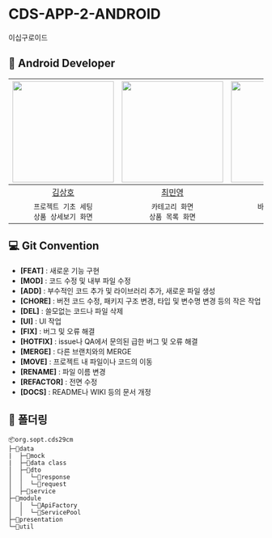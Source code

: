 # CDS-APP-2-ANDROID
이십구로이드

## 💚 Android Developer
| <img src="https://avatars.githubusercontent.com/u/97405341?v=4" width = "200"/> | <img src="https://avatars.githubusercontent.com/u/97686638?v=4" width = "200" /> | <img src="https://avatars.githubusercontent.com/u/128459613?v=4" width = "200"/> | 
|:-------------------------------------------------------------------------------:|:--------------------------------------------------------------------------------:|:--------------------------------------------------------------------------------:|
|                      [김상호](https://github.com/Marchbreeze)                      |                        [최민영](https://github.com/codingmy)                        |                       [이유빈](https://github.com/leeeyubin)                        |
|                          `프로젝트 기초 세팅`<br/>`상품 상세보기 화면`                          |                             `카테고리 화면`<br/>`상품 목록 화면`                             |                              `바텀 네비게이션`<br/>`홈 화면`                               |

## 💻 Git Convention
- **[FEAT]** : 새로운 기능 구현
- **[MOD]** : 코드 수정 및 내부 파일 수정
- **[ADD]** : 부수적인 코드 추가 및 라이브러리 추가, 새로운 파일 생성
- **[CHORE]** : 버전 코드 수정, 패키지 구조 변경, 타입 및 변수명 변경 등의 작은 작업
- **[DEL]** : 쓸모없는 코드나 파일 삭제
- **[UI]** : UI 작업
- **[FIX]** : 버그 및 오류 해결
- **[HOTFIX]** : issue나 QA에서 문의된 급한 버그 및 오류 해결
- **[MERGE]** : 다른 브랜치와의 MERGE
- **[MOVE]** : 프로젝트 내 파일이나 코드의 이동
- **[RENAME]** : 파일 이름 변경
- **[REFACTOR]** : 전면 수정
- **[DOCS]** : README나 WIKI 등의 문서 개정

## 📁 폴더링
```
📦org.sopt.cds29cm
├─📂data
|  ├─📂mock
|  ├─📂data class
│  ├─📂dto
│  │  └─📂response
│  │  └─📂request
│  ├─📂service
├─📂module
│  │  └─📂ApiFactory
│  │  └─📂ServicePool
├─📂presentation
└─📂util
